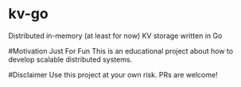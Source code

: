# kv-go
Distributed in-memory (at least for now) KV storage written in Go

#Motivation
Just For Fun
This is an educational project about how to develop scalable distributed systems.

#Disclaimer
Use this project at your own risk.
PRs are welcome!
